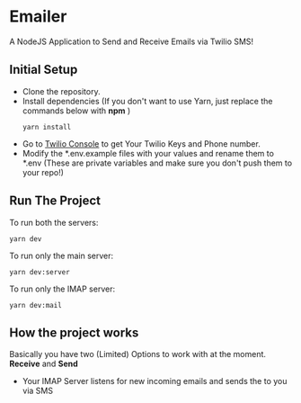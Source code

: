 # Emailer
A NodeJS Application to Send and Receive Emails via Twilio SMS!

## Initial Setup
- Clone the repository.
- Install dependencies (If you don't want to use Yarn, just replace the commands below with **npm** )
  ```
  yarn install
  ```
- Go to [Twilio Console](https://www.twilio.com/console) to get Your Twilio Keys and Phone number.
- Modify the *.env.example files with your values and rename them to *.env (These are private variables and make sure you don't push them to your repo!)

## Run The Project
To run both the servers:
```
yarn dev
```
To run only the main server:
```
yarn dev:server
```
To run only the IMAP server:
```
yarn dev:mail
```
## How the project works
Basically you have two (Limited) Options to work with at the moment. **Receive** and **Send**
- Your IMAP Server listens for new incoming emails and sends the to you via SMS

